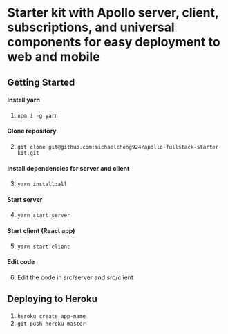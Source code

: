 # Starter kit with Apollo server, client, subscriptions, and universal components for easy deployment to web and mobile

## Getting Started

#### Install yarn
1. `npm i -g yarn`

#### Clone repository
2. `git clone git@github.com:michaelcheng924/apollo-fullstack-starter-kit.git`

#### Install dependencies for server and client
3. `yarn install:all`

#### Start server
4. `yarn start:server`

#### Start client (React app)
5. `yarn start:client`

#### Edit code
6. Edit the code in src/server and src/client

## Deploying to Heroku

1. `heroku create app-name`
2. `git push heroku master`

